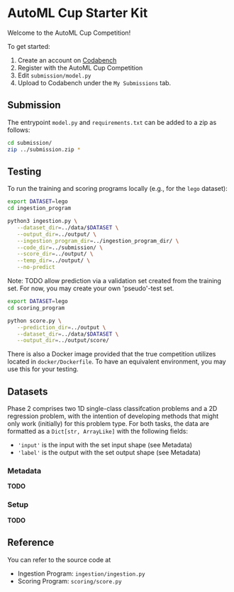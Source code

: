 # AutoML Cup Starter Kit

Welcome to the AutoML Cup Competition!

To get started:

1. Create an account on [Codabench](https://www.codabench.org/)
1. Register with the AutoML Cup Competition
1. Edit `submission/model.py`
1. Upload to Codabench under the `My Submissions` tab.

## Submission

The entrypoint `model.py` and `requirements.txt` can be added to a zip as follows:

```sh
cd submission/
zip ../submission.zip *
```

## Testing

To run the training and scoring programs locally (e.g., for the `lego` dataset):

```sh
export DATASET=lego
cd ingestion_program

python3 ingestion.py \
   --dataset_dir=../data/$DATASET \
   --output_dir=../output/ \
   --ingestion_program_dir=../ingestion_program_dir/ \
   --code_dir=../submission/ \
   --score_dir=../output/ \
   --temp_dir=../output/ \
   --no-predict
```

Note: TODO allow prediction via a validation set created from the training set. For now, you may create your own 'pseudo'-test set.

```sh
export DATASET=lego
cd scoring_program

python score.py \
   --prediction_dir=../output \
   --dataset_dir=../data/$DATASET \
   --output_dir=../output/score/
```

There is also a Docker image provided that the true competition utilizes located in `docker/Dockerfile`. To have an equivalent environment, you may use this for your testing.

## Datasets

Phase 2 comprises two 1D single-class classifcation problems and a 2D regression problem, with the intention of developing methods that might only work (initially) for this problem type.
For both tasks, the data are formatted as a `Dict[str, ArrayLike]` with the following fields:

-   `'input'` is the input with the set input shape (see Metadata)
-   `'label'` is the output with the set output shape (see Metadata)

### Metadata

**TODO**

### Setup

**TODO**

## Reference

You can refer to the source code at

-   Ingestion Program: `ingestion/ingestion.py`
-   Scoring Program: `scoring/score.py`
